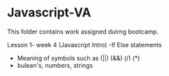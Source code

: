 # Javascript-VA
This folder contains work assigned duirng bootcamp. 


Lesson 1- week 4 (Javascript Intro)
-If Else statements
- Meaning of symbols such as (||) (&&) (/) (*)
- bulean's, numbers, strings

